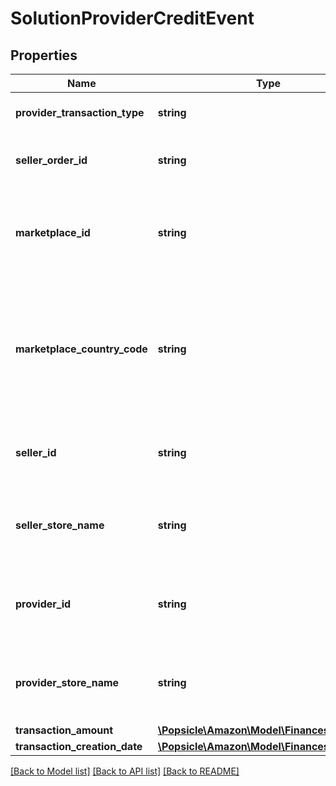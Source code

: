 # SolutionProviderCreditEvent

## Properties
Name | Type | Description | Notes
------------ | ------------- | ------------- | -------------
**provider_transaction_type** | **string** | The transaction type. | [optional] 
**seller_order_id** | **string** | A seller-defined identifier for an order. | [optional] 
**marketplace_id** | **string** | The identifier of the marketplace where the order was placed. | [optional] 
**marketplace_country_code** | **string** | The two-letter country code of the country associated with the marketplace where the order was placed. | [optional] 
**seller_id** | **string** | The Amazon-defined identifier of the seller. | [optional] 
**seller_store_name** | **string** | The store name where the payment event occurred. | [optional] 
**provider_id** | **string** | The Amazon-defined identifier of the solution provider. | [optional] 
**provider_store_name** | **string** | The store name where the payment event occurred. | [optional] 
**transaction_amount** | [**\Popsicle\Amazon\Model\Finances\Currency**](Currency.md) |  | [optional] 
**transaction_creation_date** | [**\Popsicle\Amazon\Model\Finances\\DateTime**](\DateTime.md) |  | [optional] 

[[Back to Model list]](../../README.md#documentation-for-models) [[Back to API list]](../../README.md#documentation-for-api-endpoints) [[Back to README]](../../README.md)

